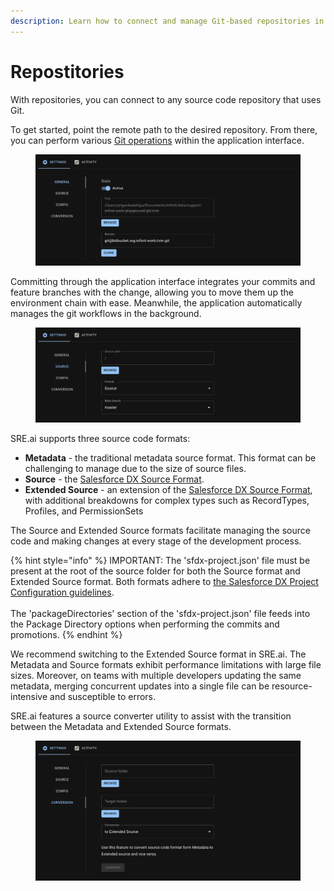 ```yaml
---
description: Learn how to connect and manage Git-based repositories in SRE.ai.
---
```


# Repostitories

With repositories, you can connect to any source code repository that uses Git.

To get started, point the remote path to the desired repository. From there, you can perform various [Git operations](https://git-scm.com/docs) within the application interface.

<figure><img src="../.gitbook/assets/image (13).png" alt=""><figcaption></figcaption></figure>

Committing through the application interface integrates your commits and feature branches with the change, allowing you to move them up the environment chain with ease. Meanwhile, the application automatically manages the git workflows in the background.

<figure><img src="../.gitbook/assets/image (14).png" alt=""><figcaption></figcaption></figure>

SRE.ai supports three source code formats:

* **Metadata** - the traditional metadata source format. This format can be challenging to manage due to the size of source files.
* **Source** - the [Salesforce DX Source Format](https://developer.salesforce.com/docs/atlas.en-us.sfdx_dev.meta/sfdx_dev/sfdx_dev_source_file_format.htm).
* **Extended Source** - an extension of the [Salesforce DX Source Format](https://developer.salesforce.com/docs/atlas.en-us.sfdx_dev.meta/sfdx_dev/sfdx_dev_source_file_format.htm), with additional breakdowns for complex types such as RecordTypes, Profiles, and PermissionSets

The Source and Extended Source formats facilitate managing the source code and making changes at every stage of the development process.

{% hint style="info" %}
IMPORTANT: The 'sfdx-project.json' file must be present at the root of the source folder for both the Source format and Extended Source format. Both formats adhere to [the Salesforce DX Project Configuration guidelines](https://developer.salesforce.com/docs/atlas.en-us.sfdx_dev.meta/sfdx_dev/sfdx_dev_ws_config.htm).\
\
The 'packageDirectories' section of the 'sfdx-project.json' file feeds into the Package Directory options when performing the commits and promotions.
{% endhint %}

We recommend switching to the Extended Source format in SRE.ai. The Metadata and Source formats exhibit performance limitations with large file sizes. Moreover, on teams with multiple developers updating the same metadata, merging concurrent updates into a single file can be resource-intensive and susceptible to errors.

SRE.ai features a source converter utility to assist with the transition between the Metadata and Extended Source formats.

<figure><img src="../.gitbook/assets/image (15).png" alt=""><figcaption></figcaption></figure>
